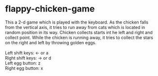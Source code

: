 # flappy-chicken-game


This a 2-d game which is played with the keyboard. As the chicken falls from the vertical axis, it tries to run away from cats which is located in random position in its way. Chicken collects starts int he left and right and collect point. While the chicken is running away, it tries to collect the stars on the right and left by throwing golden eggs.
<br/><br/>
Left shift keys: <- or a <br/>
Right shift keys: -> or d <br/>
Left egg button: z <br/>
Right egg button: x <br/>
